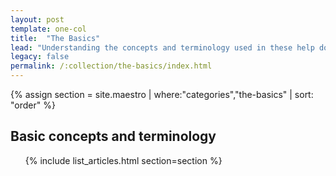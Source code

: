 ```yaml
---
layout: post
template: one-col
title:  "The Basics"
lead: "Understanding the concepts and terminology used in these help docs"
legacy: false
permalink: /:collection/the-basics/index.html
---
```


<div class="Toc Toc--howto">
 {% assign section = site.maestro | where:"categories","the-basics" | sort: "order" %}
    <h2>Basic concepts and terminology</h2>
    <ul>
    {% include list_articles.html section=section %}
    </ul>
</div><!--/.Toc-->



